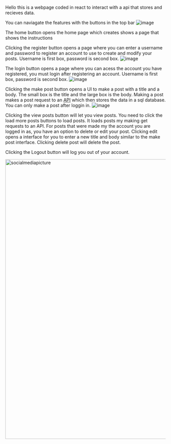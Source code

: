 Hello this is a webpage coded in react to interact with a api that stores and recieves data.

You can naviagate the features with the buttons in the top bar
![image](https://github.com/user-attachments/assets/d374a02b-eaf3-40c0-bda0-fed621fe63fa)

The home button opens the home page which creates shows a page that shows the instructions

Clicking the register button opens a page where you can enter a username and password to register an account to use to create and modify your posts. Username is first box, password is second box.
![image](https://github.com/user-attachments/assets/a0e41172-2822-4ff7-8a3e-eeb7e7bda82d)

The login button opens a page where you can acess the account you have registered, you must login after registering an account. Username is first box, password is second box.
![image](https://github.com/user-attachments/assets/fb33b181-20d3-49da-84b6-6c08aa673509)

Clicking the make post button opens a UI to make a post with a title and a body. The small box is the title and the large box is the body. Making a post makes a post request to an [API](https://github.com/spencep1/server_social_media) which then stores the data in a sql database. You can only make a post after loggin in.
![image](https://github.com/user-attachments/assets/f73ca0a4-e81a-4bdf-aa6a-853cecd15285)

Clicking the view posts button will let you view posts. You need to click the load more posts buttons to load posts. It loads posts my making get requests to an API. For posts that were made my the account you are logged in as, you have an option to delete or edit your post. Clicking edit opens a interface for you to enter a new title and body similar to the make post interface. Clicking delete post will delete the post.

Clicking the Logout button will log you out of your account.

<img width="879" alt="socialmediapicture" src="https://github.com/user-attachments/assets/8e1c858b-5aa5-4579-aeef-13d2c4f34db7">
